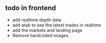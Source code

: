 ## todo in frontend

- add realtime depth data
- add atab to see the latest trades in realtime
- add the markets and landing page
- Remove hardcoded images

